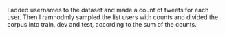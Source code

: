 I  added usernames to the dataset and made a count of tweets for each user. Then I ramnodmly sampled the list users with counts and divided the corpus into train, dev and test, according to the sum of the counts.  
